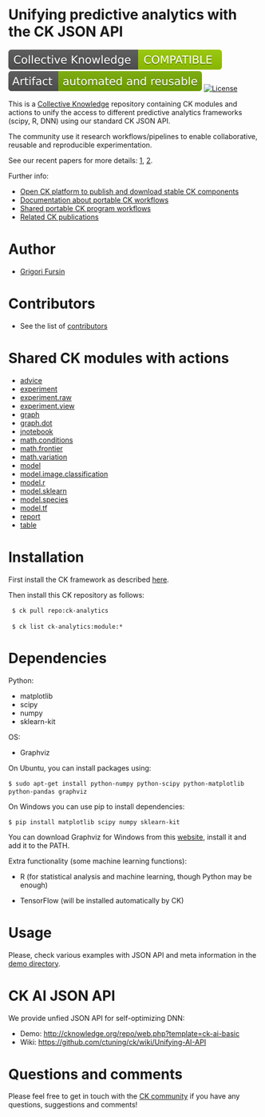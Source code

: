 Unifying predictive analytics with the CK JSON API
==================================================

[![compatibility](https://github.com/ctuning/ck-guide-images/blob/master/ck-compatible.svg)](https://github.com/ctuning/ck)
[![automation](https://github.com/ctuning/ck-guide-images/blob/master/ck-artifact-automated-and-reusable.svg)](http://cTuning.org/ae)
[![License](https://img.shields.io/badge/License-BSD%203--Clause-blue.svg)](https://opensource.org/licenses/BSD-3-Clause)

This is a [Collective Knowledge](https://github.com/ctuning/ck) repository
containing CK modules and actions to unify the access to different predictive 
analytics frameworks (scipy, R, DNN) using our standard CK JSON API. 

The community use it research workflows/pipelines to enable 
collaborative, reusable and reproducible experimentation.

See our recent papers for more details: 
[1](https://cKnowledge.io/report/rpi3-crowd-tuning-2017-interactive), 
[2](https://arxiv.org/abs/2001.07935).

Further info:
* [Open CK platform to publish and download stable CK components](https://cKnowledge.io)
* [Documentation about portable CK workflows](https://github.com/ctuning/ck/wiki/Portable-workflows)
* [Shared portable CK program workflows](https://cKnowledge.io/programs)
* [Related CK publications](https://github.com/ctuning/ck/wiki/Publications)

Author
======
* [Grigori Fursin](https://fursin.net)

Contributors
============
* See the list of [contributors](https://github.com/ctuning/ck-analytics/blob/master/CONTRIBUTIONS)

Shared CK modules with actions
==============================

* [advice](https://cKnowledge.io/c/module/advice)
* [experiment](https://cKnowledge.io/c/module/experiment)
* [experiment.raw](https://cKnowledge.io/c/module/experiment.raw)
* [experiment.view](https://cKnowledge.io/c/module/experiment.view)
* [graph](https://cKnowledge.io/c/module/graph)
* [graph.dot](https://cKnowledge.io/c/module/graph.dot)
* [jnotebook](https://cKnowledge.io/c/module/jnotebook)
* [math.conditions](https://cKnowledge.io/c/module/math.conditions)
* [math.frontier](https://cKnowledge.io/c/module/math.conditions)
* [math.variation](https://cKnowledge.io/c/module/math.variation)
* [model](https://cKnowledge.io/c/module/model)
* [model.image.classification](https://cKnowledge.io/c/module/model.image.classification)
* [model.r](https://cKnowledge.io/c/module/model.r)
* [model.sklearn](https://cKnowledge.io/c/module/model.sklearn)
* [model.species](https://cKnowledge.io/c/module/model.species)
* [model.tf](https://cKnowledge.io/c/module/model.tf)
* [report](https://cKnowledge.io/c/module/report)
* [table](https://cKnowledge.io/c/module/table)

Installation
============

First install the CK framework as described [here](https://github.com/ctuning/ck#installation).

Then install this CK repository as follows:

```
 $ ck pull repo:ck-analytics

 $ ck list ck-analytics:module:*

```

Dependencies
============

Python:
* matplotlib
* scipy
* numpy
* sklearn-kit

OS:
* Graphviz

On Ubuntu, you can install packages using:
```
$ sudo apt-get install python-numpy python-scipy python-matplotlib python-pandas graphviz
```

On Windows you can use pip to install dependencies:
```
$ pip install matplotlib scipy numpy sklearn-kit
```

You can download Graphviz for Windows from this [website](http://www.graphviz.org/Download_windows.php), install it and add it to the PATH. 

Extra functionality (some machine learning functions):

* R (for statistical analysis and machine learning, though Python may be enough)

* TensorFlow (will be installed automatically by CK)


Usage
=====

Please, check various examples with JSON API and meta information 
in the [demo directory](https://github.com/ctuning/ck-analytics/tree/master/demo).

CK AI JSON API
==============

We provide unfied JSON API for self-optimizing DNN:
* Demo: http://cknowledge.org/repo/web.php?template=ck-ai-basic
* Wiki: https://github.com/ctuning/ck/wiki/Unifying-AI-API

Questions and comments
======================

Please feel free to get in touch with the [CK community](https://github.com/ctuning/ck/wiki/Contacts) 
if you have any questions, suggestions and comments!
